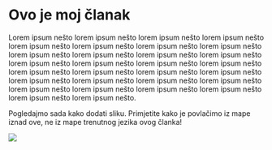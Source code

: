 # Ovo je moj članak

Lorem ipsum nešto lorem ipsum nešto lorem ipsum nešto lorem ipsum nešto lorem ipsum nešto lorem ipsum nešto lorem ipsum nešto lorem ipsum nešto lorem ipsum nešto lorem ipsum nešto lorem ipsum nešto lorem ipsum nešto lorem ipsum nešto lorem ipsum nešto lorem ipsum nešto lorem ipsum nešto lorem ipsum nešto lorem ipsum nešto lorem ipsum nešto lorem ipsum nešto lorem ipsum nešto lorem ipsum nešto lorem ipsum nešto lorem ipsum nešto lorem ipsum nešto lorem ipsum nešto lorem ipsum nešto lorem ipsum nešto lorem ipsum nešto lorem ipsum nešto.

Pogledajmo sada kako dodati sliku. Primjetite kako je povlačimo iz mape iznad ove, ne iz mape trenutnog jezika ovog članka!

![](../images/example.png)
